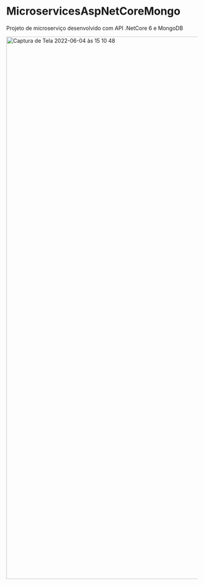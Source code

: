 # MicroservicesAspNetCoreMongo

Projeto de microserviço desenvolvido com API .NetCore 6 e MongoDB

<img width="1424" alt="Captura de Tela 2022-06-04 às 15 10 48" src="https://user-images.githubusercontent.com/51893051/172020191-6865f396-7f2d-4a8c-81e8-c25e1d758131.png">
